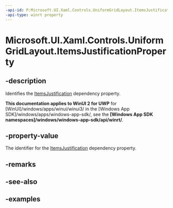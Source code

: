 ```yaml
---
-api-id: P:Microsoft.UI.Xaml.Controls.UniformGridLayout.ItemsJustificationProperty
-api-type: winrt property
---
```


# Microsoft.UI.Xaml.Controls.UniformGridLayout.ItemsJustificationProperty

<!--
public static Windows.UI.Xaml.DependencyProperty ItemsJustificationProperty { get; }
-->

## -description

Identifies the [ItemsJustification](uniformgridlayout_itemsjustification.md) dependency property.

**This documentation applies to WinUI 2 for UWP** for [WinUI]/windows/apps/winui/winui3/ in the [Windows App SDK]/windows/apps/windows-app-sdk/, see the **[Windows App SDK namespaces]/windows/windows-app-sdk/api/winrt/**.

## -property-value

The identifier for the [ItemsJustification](uniformgridlayout_itemsjustification.md) dependency property.

## -remarks

## -see-also

## -examples

